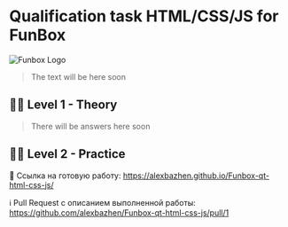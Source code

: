 # Qualification task HTML/CSS/JS for FunBox

![Funbox Logo](https://user-images.githubusercontent.com/67546640/178763433-4ce6369e-ad1e-4c56-b262-373d28e9a227.png "FunBox Logo")

> The text will be here soon

## 👨‍🏫 Level 1 - Theory
> There will be answers here soon

## 👨‍💻 Level 2 - Practice
🚀 Ссылка на готовую работу: https://alexbazhen.github.io/Funbox-qt-html-css-js/

ℹ️ Pull Request с описанием выполненной работы: https://github.com/alexbazhen/Funbox-qt-html-css-js/pull/1
